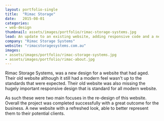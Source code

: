 ```yaml
---
layout: portfolio-single
title:  "Rimac Storage"
date:   2015-08-01
categories:
- web-design
thumbnail: assets/images/portfolio/rimac-storage-systems.jpg
lead: An update to an existing website, adding responsive code and a new look
company: "Rimac Storage Systems"
website: "rimacstoragesystems.com.au"
images:
- assets/images/portfolio/rimac-storage-systems.jpg
- assets/images/portfolio/rimac-about.jpg
---
```


Rimac Storage Systems, was a new design for a website that had aged. Their old website although it still had a modern feel wasn't up to the standards that were expected. Their old website was also missing the hugely important responsive design that is standard for all modern website.

As such these were two main focuses in the re-design of this website. Overall the project was completed successfully with a great outcome for the business. A new website with a refreshed look, able to better represent them to their potential clients.
